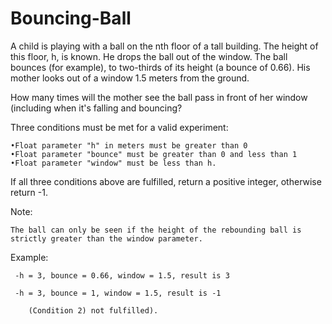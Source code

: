 # Bouncing-Ball
A child is playing with a ball on the nth floor of a tall building. The height of this floor, h, is known.
He drops the ball out of the window. The ball bounces (for example), to two-thirds of its height (a bounce of 0.66).
His mother looks out of a window 1.5 meters from the ground.

How many times will the mother see the ball pass in front of her window (including when it's falling and bouncing?

Three conditions must be met for a valid experiment:

    •Float parameter "h" in meters must be greater than 0  
    •Float parameter "bounce" must be greater than 0 and less than 1
    •Float parameter "window" must be less than h.
    
If all three conditions above are fulfilled, return a positive integer, otherwise return -1.

Note:
    
    The ball can only be seen if the height of the rebounding ball is strictly greater than the window parameter.

Example:

     -h = 3, bounce = 0.66, window = 1.5, result is 3

     -h = 3, bounce = 1, window = 1.5, result is -1 

        (Condition 2) not fulfilled).
